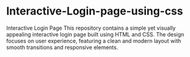 # Interactive-Login-page-using-css
Interactive Login Page This repository contains a simple yet visually appealing interactive login page built using HTML and CSS. The design focuses on user experience, featuring a clean and modern layout with smooth transitions and responsive elements.
